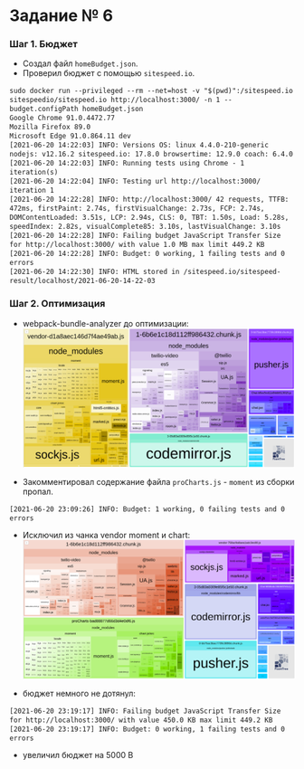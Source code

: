 # Задание № 6

### Шаг 1. Бюджет

- Создал файл `homeBudget.json`.
- Проверил бюджет с помощью `sitespeed.io`.

```
sudo docker run --privileged --rm --net=host -v "$(pwd)":/sitespeed.io sitespeedio/sitespeed.io http://localhost:3000/ -n 1 --budget.configPath homeBudget.json
Google Chrome 91.0.4472.77
Mozilla Firefox 89.0
Microsoft Edge 91.0.864.11 dev
[2021-06-20 14:22:03] INFO: Versions OS: linux 4.4.0-210-generic nodejs: v12.16.2 sitespeed.io: 17.8.0 browsertime: 12.9.0 coach: 6.4.0
[2021-06-20 14:22:03] INFO: Running tests using Chrome - 1 iteration(s)
[2021-06-20 14:22:04] INFO: Testing url http://localhost:3000/ iteration 1
[2021-06-20 14:22:28] INFO: http://localhost:3000/ 42 requests, TTFB: 472ms, firstPaint: 2.74s, firstVisualChange: 2.73s, FCP: 2.74s, DOMContentLoaded: 3.51s, LCP: 2.94s, CLS: 0, TBT: 1.50s, Load: 5.28s, speedIndex: 2.82s, visualComplete85: 3.10s, lastVisualChange: 3.10s
[2021-06-20 14:22:28] INFO: Failing budget JavaScript Transfer Size for http://localhost:3000/ with value 1.0 MB max limit 449.2 KB
[2021-06-20 14:22:28] INFO: Budget: 0 working, 1 failing tests and 0 errors
[2021-06-20 14:22:30] INFO: HTML stored in /sitespeed.io/sitespeed-result/localhost/2021-06-20-14-22-03
```

### Шаг 2. Оптимизация

- webpack-bundle-analyzer до оптимизации:
  ![scr01.png](report/scr01.png)

- Закомментировал содержание файла `proCharts.js` - `moment` из сборки пропал.

```
[2021-06-20 23:09:26] INFO: Budget: 1 working, 0 failing tests and 0 errors
```

- Исключил из чанка vendor moment и chart:
  ![scr02.png](report/scr02.png)

- бюджет немного не дотянул:

```
[2021-06-20 23:19:17] INFO: Failing budget JavaScript Transfer Size for http://localhost:3000/ with value 450.0 KB max limit 449.2 KB
[2021-06-20 23:19:17] INFO: Budget: 0 working, 1 failing tests and 0 errors
```

- увеличил бюджет на 5000 B
